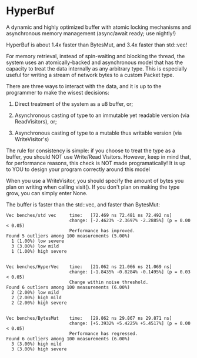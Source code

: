 # HyperBuf
A dynamic and highly optimized buffer with atomic locking mechanisms and asynchronous memory management (async/await ready; use nightly!)

HyperBuf is about 1.4x faster than BytesMut, and 3.4x faster than std::vec!

For memory retrieval, instead of spin-waiting and blocking the thread, the system uses an atomically-backed and asynchronous model that has the capacity to treat the data internally as any arbitrary type. This is especially useful for writing a stream of network bytes to a custom Packet type.

There are three ways to interact with the data, and it is up to the programmer to make the wisest decisions:

1. Direct treatment of the system as a u8 buffer, or;

2. Asynchronous casting of type to an immutable yet readable version (via ReadVisitors), or;

3. Asynchronous casting of type to a mutable thus writable version (via WriteVisitor's)

The rule for consistency is simple: if you choose to treat the type as a buffer, you should NOT use Write/Read Visitors. However, keep in mind that, for performance reasons, this check is NOT made programatically! It is up to YOU to design your program correctly around this model

When you use a WriteVisitor, you should specify the amount of bytes you plan on writing when calling visit(). If you don't plan on making the type grow, you can simply enter None.

The buffer is faster than the std::vec, and faster than BytesMut:


```
Vec benches/std vec     time:   [72.469 ns 72.481 ns 72.492 ns]
                        change: [-2.4623% -2.3697% -2.2885%] (p = 0.00 < 0.05)
                        Performance has improved.
Found 5 outliers among 100 measurements (5.00%)
  1 (1.00%) low severe
  3 (3.00%) low mild
  1 (1.00%) high severe


Vec benches/HyperVec    time:   [21.062 ns 21.066 ns 21.069 ns]
                        change: [-1.8435% -0.8284% -0.1495%] (p = 0.03 < 0.05)
                        Change within noise threshold.
Found 6 outliers among 100 measurements (6.00%)
  2 (2.00%) low mild
  2 (2.00%) high mild
  2 (2.00%) high severe


Vec benches/BytesMut    time:   [29.862 ns 29.867 ns 29.871 ns]
                        change: [+5.3932% +5.4225% +5.4517%] (p = 0.00 < 0.05)
                        Performance has regressed.
Found 6 outliers among 100 measurements (6.00%)
  3 (3.00%) high mild
  3 (3.00%) high severe
```
